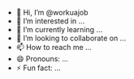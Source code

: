 - 👋 Hi, I’m @workuajob
- 👀 I’m interested in ...
- 🌱 I’m currently learning ...
- 💞️ I’m looking to collaborate on ...
- 📫 How to reach me ...
- 😄 Pronouns: ...
- ⚡ Fun fact: ...

<!---
workuajob/workuajob is a ✨ special ✨ repository because its `README.md` (this file) appears on your GitHub profile.
You can click the Preview link to take a look at your changes.
--->
